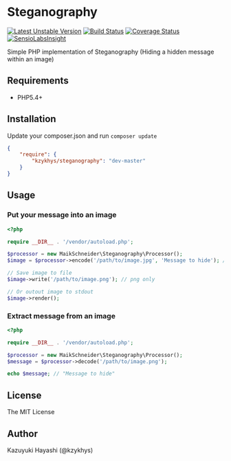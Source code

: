 Steganography
=============

[![Latest Unstable Version](https://poser.pugx.org/kzykhys/steganography/v/unstable.png)](https://packagist.org/packages/kzykhys/steganography)
[![Build Status](https://travis-ci.org/kzykhys/Steganography.png?branch=master)](https://travis-ci.org/kzykhys/Steganography)
[![Coverage Status](https://coveralls.io/repos/kzykhys/Steganography/badge.png)](https://coveralls.io/r/kzykhys/Steganography)
[![SensioLabsInsight](https://insight.sensiolabs.com/projects/28e8157b-8b33-4d52-8eda-986a1bffca1d/mini.png)](https://insight.sensiolabs.com/projects/28e8157b-8b33-4d52-8eda-986a1bffca1d)

Simple PHP implementation of Steganography (Hiding a hidden message within an image)

Requirements
------------

* PHP5.4+

Installation
------------

Update your composer.json and run `composer update`

``` json
{
    "require": {
        "kzykhys/steganography": "dev-master"
    }
}
```

Usage
-----

### Put your message into an image

``` php
<?php

require __DIR__ . '/vendor/autoload.php';

$processor = new MaikSchneider\Steganography\Processor();
$image = $processor->encode('/path/to/image.jpg', 'Message to hide'); // jpg|png|gif

// Save image to file
$image->write('/path/to/image.png'); // png only

// Or outout image to stdout
$image->render();
```

### Extract message from an image

``` php
<?php

require __DIR__ . '/vendor/autoload.php';

$processor = new MaikSchneider\Steganography\Processor();
$message = $processor->decode('/path/to/image.png');

echo $message; // "Message to hide"
```

License
-------

The MIT License

Author
------

Kazuyuki Hayashi (@kzykhys)